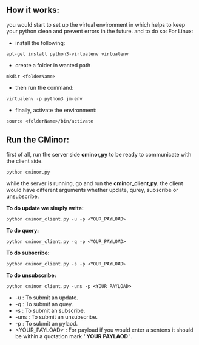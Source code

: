 ## How it works:

you would start to set up the virtual environment in which helps to keep your python clean and prevent errors in the future. and to do so:
For Linux:

- install the following:

````
apt-get install python3-virtualenv virtualenv
````

- create a folder in wanted path

````
mkdir <folderName>
````

- then run the command:

````
virtualenv -p python3 jm-env
````

- finally, activate the environment:

````
source <folderName>/bin/activate
````

## Run the CMinor:

first of all, run the server side **cminor,py** to be ready to communicate with the client side.

````
python cminor.py
````

while the server is running, go and run the **cminor_client,py**. the client would have different arguments whether update, qurey, subscribe or unsubscribe.

**To do update we simply write:**

````
python cminor_client.py -u -p <YOUR_PAYLOAD>
````

**To do query:**

````
python cminor_client.py -q -p <YOUR_PAYLOAD>
````

**To do subscribe:**

````
python cminor_client.py -s -p <YOUR_PAYLOAD>
````

**To do unsubscribe:**

````
python cminor_client.py -uns -p <YOUR_PAYLOAD>
````

- -u : To submit an update.
- -q : To submit an quey.
- -s : To submit an subscribe.
- -uns : To submit an unsubscribe.
- -p : To submit an pylaod.
- <YOUR_PAYLOAD> : For payload if you would enter a sentens it should be within a quotation mark **' YOUR PAYLAOD '**.